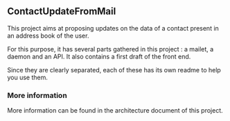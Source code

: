 ## ContactUpdateFromMail

This project aims at proposing updates on the data of a contact present in an address book of the user. 

For this purpose, it has several parts gathered in this project : a mailet, a daemon and an API. It also contains a first draft of the front end.

Since they are clearly separated, each of these has its own readme to help you use them.

### More information

More information can be found in the architecture document of this project.
